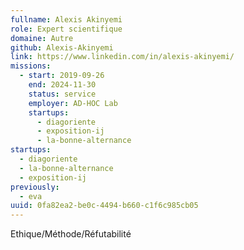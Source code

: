 ```yaml
---
fullname: Alexis Akinyemi
role: Expert scientifique
domaine: Autre
github: Alexis-Akinyemi
link: https://www.linkedin.com/in/alexis-akinyemi/
missions:
  - start: 2019-09-26
    end: 2024-11-30
    status: service
    employer: AD-HOC Lab
    startups:
      - diagoriente
      - exposition-ij
      - la-bonne-alternance
startups:
  - diagoriente
  - la-bonne-alternance
  - exposition-ij
previously:
  - eva
uuid: 0fa82ea2-be0c-4494-b660-c1f6c985cb05
---
```

Ethique/Méthode/Réfutabilité
